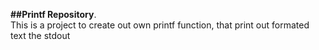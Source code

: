 __##Printf Repository__.<br/>
This is a project to create out own printf function, that
print out formated text the stdout
